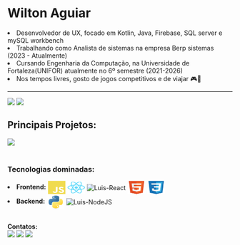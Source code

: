 <h1>Wilton Aguiar</h1>
 
 <li> Desenvolvedor de UX, focado em Kotlin, Java, Firebase, SQL server e mySQL workbench
   <li> Trabalhando como Analista de sistemas na empresa Berp sistemas (2023 - Atualmente)
 <li> Cursando Engenharia da Computação, na Universidade de Fortaleza(UNIFOR) atualmente no 6º semestre (2021-2026)
 <li> Nos tempos livres, gosto de jogos competitivos e de viajar 🎮🛫
  
<hr>
<div>
  <img src="https://github-readme-stats.vercel.app/api?username=WiltonAguiar&show_icons=true&theme=radical"/> 
  <img src="https://github-readme-stats.vercel.app/api/top-langs/?username=WiltonAguiar&theme=radical&layout=compact"/>
</div>

<h2><b>Principais Projetos:</b></h2>
<div>
 
  <img src="https://github-readme-stats.vercel.app/api/pin/?username=WiltonAguiar&repo=Geek_Cat&theme=radical"/>
 
</div>

<br>

### Tecnologias dominadas:
<div>
  <li> <strong>Frontend:</strong>
  <img align="center" alt="Luis-Js" height="30" width="40" src="https://raw.githubusercontent.com/devicons/devicon/master/icons/javascript/javascript-plain.svg">
  <img align="center" alt="Luis-React" height="30" width="40" src="https://raw.githubusercontent.com/devicons/devicon/master/icons/react/react-original.svg">
  <img align="center" alt="Luis-React" height="30" width="40" src="https://cdn.jsdelivr.net/gh/devicons/devicon@latest/icons/bootstrap/bootstrap-original.svg">
  <img align="center" alt="Luis-HTML" height="30" width="40" src="https://raw.githubusercontent.com/devicons/devicon/master/icons/html5/html5-original.svg">
  <img align="center" alt="Luis-CSS" height="30" width="40" src="https://raw.githubusercontent.com/devicons/devicon/master/icons/css3/css3-original.svg">
  <br>
  <li> <strong>Backend:</strong>
  <img align="center" alt="Luis-Python" height="35" width="40" src="https://raw.githubusercontent.com/devicons/devicon/master/icons/python/python-original.svg"
  <img align="center" alt="Luis-Django" height="35" width="40" src="https://raw.githubusercontent.com/tandpfun/skill-icons/59059d9d1a2c092696dc66e00931cc1181a4ce1f/icons/Django.svg"/>
  <img align="center" alt="Luis-NodeJS" height="55" width="40" src="https://cdn.jsdelivr.net/gh/devicons/devicon@latest/icons/nodejs/nodejs-original-wordmark.svg"/
  <img align="center" alt="Luis-Git" height="30" width="40" src="https://cdn.jsdelivr.net/gh/devicons/devicon/icons/git/git-original.svg"/>
  <br>
</div>

##

<div> 
  <strong>Contatos:</strong>
  <br>
  <a href="https://www.instagram.com/wilton46aguiar/" target="_blank"><img src="https://img.shields.io/badge/Instagram-E4405F?style=for-the-badge&logo=instagram&logoColor=white" target="_blank"></a> 
  <a href = "mailto:wiltinho46@gmail.com"><img src="https://img.shields.io/badge/-Gmail-%23333?style=for-the-badge&logo=gmail&logoColor=white" target="_blank"></a>
  <a href="https://br.linkedin.com/in/wilton-aguiar-2a94641b7?trk=people-guest_people_search-card" target="_blank"><img src="https://img.shields.io/badge/-LinkedIn-%230077B5?style=for-the-badge&logo=linkedin&logoColor=white" target="_blank"></a> 
</div>
